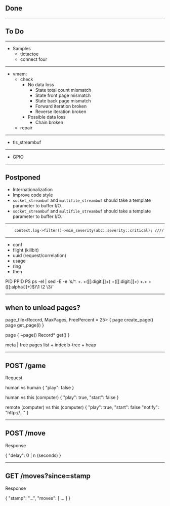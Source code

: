 ## Done
----
## To Do
---
- Samples
  - tictactoe
  - connect four
---
- vmem:
  - check
    - No data loss
      - State total count mismatch
      - State front page mismatch
      - State back page mismatch
      - Forward iteration broken
      - Reverse iteration broken
    - Possible data loss
      - Chain broken
  - repair
---
- tls_streambuf
---
- GPIO
---

## Postponed
- Internationalization
- Improve code style
- `socket_streambuf` and `multifile_streambuf` should take a <Size> template parameter to buffer I/O.
- `socket_streambuf` and `multifile_streambuf` should take a <Size> template parameter to buffer I/O.

---
		context.log->filter()->min_severity(abc::severity::critical); ////
---


- conf
- flight (killbit)
- uuid (request/correlation)
- usage
- ring
- then


PID PPID PS
ps -el | sed -E -e 's/^. +. +([[:digit:]]+) +([[:digit:]]+) +.+ +([[:alpha:]]+)$/\1 \2 \3/'


-----------------------------------------
when to unload pages?
-----------------------------------------

page_file<Record, MaxPages, FreePercent = 25> {
  page<Record> create_page()
  page<Record> get_page(i)
}

page<Record> {
  ~page()
  Record* get()
}

meta | free pages list + index b-tree + heap

-----------------------------------------
POST /game
-----------------------------------------
Request

human vs human
{
  "play": false
}

human vs this (computer)
{
  "play": true,
  "start": false
}

remote (computer) vs this (computer)
{
  "play": true,
  "start": false
  "notify": "http://..."
}

-----------------------------------------
POST /move
-----------------------------------------
Response

{
  "delay": 0 | n (seconds)
}

-----------------------------------------
GET /moves?since=stamp
-----------------------------------------
Response

{
  "stamp": "...",
  "moves": [ ... ]
}
